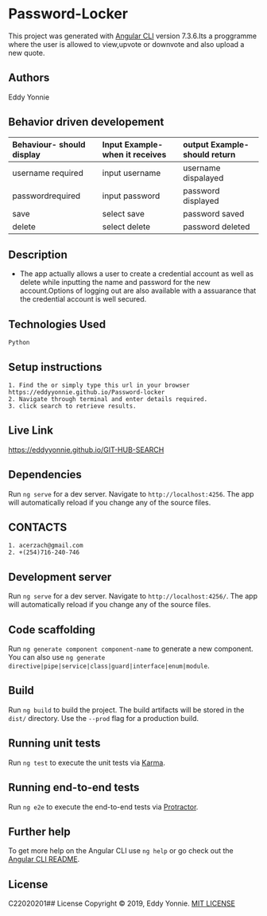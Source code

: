 # Password-Locker

This project was generated with [Angular CLI](https://github.com/angular/angular-cli) version 7.3.6.Its a proggramme where the user is allowed to view,upvote or downvote and also upload a new quote.

## Authors
Eddy Yonnie 

## Behavior driven developement
| Behaviour- should display   | Input Example-when it receives|output Example-should return| 
| :---------------------------| :--------------------------   |:-------------------------- |
| username required           | input username                | username dispalayed        |
| passwordrequired            |  input password               | password displayed         |   
| save                        | select save                   | password saved             |
|  delete                     | select delete                 | password deleted           |

## Description
* The app actually allows a user to create a credential account as well as delete while inputting the name and password for the new account.Options of logging out are also available with a  assuarance that the credential account is well secured.

## Technologies Used
    Python
## Setup instructions
    1. Find the or simply type this url in your browser https://eddyyonnie.github.io/Password-locker
    2. Navigate through terminal and enter details required.
    3. click search to retrieve results.
   

## Live Link
https://eddyyonnie.github.io/GIT-HUB-SEARCH

## Dependencies
Run `ng serve` for a dev server. Navigate to `http://localhost:4256`. The app will automatically reload if you change any of the source files.

## CONTACTS
    1. acerzach@gmail.com
    2. +(254)716-240-746


## Development server

Run `ng serve` for a dev server. Navigate to `http://localhost:4256/`. The app will automatically reload if you change any of the source files.

## Code scaffolding

Run `ng generate component component-name` to generate a new component. You can also use `ng generate directive|pipe|service|class|guard|interface|enum|module`.

## Build

Run `ng build` to build the project. The build artifacts will be stored in the `dist/` directory. Use the `--prod` flag for a production build.

## Running unit tests

Run `ng test` to execute the unit tests via [Karma](https://karma-runner.github.io).

## Running end-to-end tests

Run `ng e2e` to execute the end-to-end tests via [Protractor](http://www.protractortest.org/).

## Further help
To get more help on the Angular CLI use `ng help` or go check out the [Angular CLI README](https://github.com/angular/angular-cli/blob/master/README.md).
## License
C22020201## License
Copyright © 2019, Eddy Yonnie. [MIT LICENSE](LICENSE)